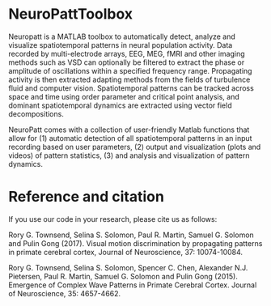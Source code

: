# NeuroPattToolbox
Neuropatt is a MATLAB toolbox to automatically detect, analyze and visualize spatiotemporal patterns in neural population activity. Data recorded by multi-electrode arrays, EEG, MEG, fMRI and other imaging methods such as VSD can optionally be filtered to extract the phase or amplitude of oscillations within a specified frequency range. Propagating activity is then extracted adapting methods from the fields of turbulence fluid and computer vision. Spatiotemporal patterns can be tracked across space and time using order parameter and critical point analysis, and dominant spatiotemporal dynamics are extracted using vector field decompositions.

NeuroPatt comes with a collection of user-friendly Matlab functions that allow for (1) automatic detection of all spatiotemporal patterns in an input recording based on user parameters, (2) output and visualization (plots and videos) of pattern statistics, (3) and analysis and visualization of pattern dynamics.

# Reference and citation
If you use our code in your research, please cite us as follows: 

Rory G. Townsend, Selina S. Solomon, Paul R. Martin, Samuel G. Solomon and Pulin Gong (2017). Visual motion discrimination by propagating patterns in primate cerebral cortex, Journal of Neuroscience, 37: 10074-10084.

Rory G. Townsend, Selina S. Solomon, Spencer C. Chen, Alexander N.J. Pietersen, Paul R. Martin, Samuel G. Solomon and Pulin Gong (2015). Emergence of Complex Wave Patterns in Primate Cerebral Cortex. Journal of Neuroscience, 35: 4657-4662.

